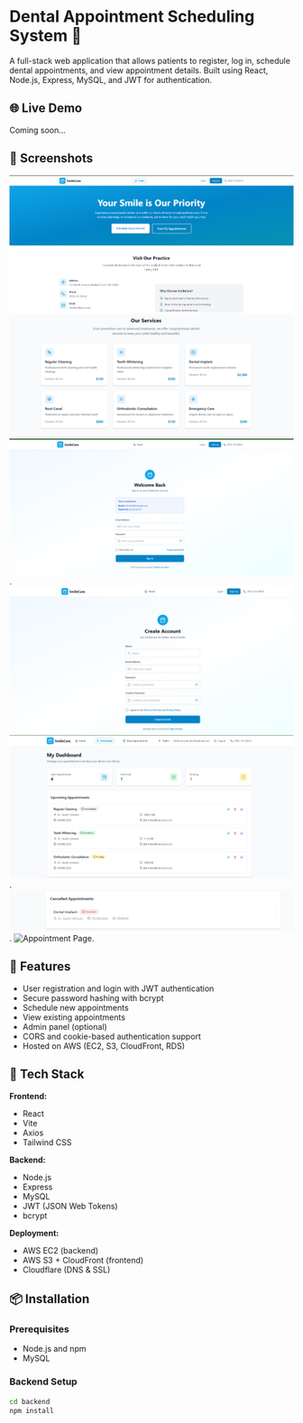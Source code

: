 # Dental Appointment Scheduling System 🦷

A full-stack web application that allows patients to register, log in, schedule dental appointments, and view appointment details. Built using React, Node.js, Express, MySQL, and JWT for authentication.

## 🌐 Live Demo

Coming soon...

## 📸 Screenshots
![Home Page 01](./public/images/homepage01.png)
![Home Page 02](./public/images/homepage02.png)
![Login Page](./public/images/loginpage.png).
![Register Page](./public/images/registerpage.png)
![Dashboard Page](./public/images/dashboard01.png).
![Dashboard Page 02](./public/images/dashboard02.png).
![Appointment Page](./screenshots/appointments.png).

## 🚀 Features

- User registration and login with JWT authentication
- Secure password hashing with bcrypt
- Schedule new appointments
- View existing appointments
- Admin panel (optional)
- CORS and cookie-based authentication support
- Hosted on AWS (EC2, S3, CloudFront, RDS)

## 🧰 Tech Stack

**Frontend:**
- React
- Vite
- Axios
- Tailwind CSS

**Backend:**
- Node.js
- Express
- MySQL
- JWT (JSON Web Tokens)
- bcrypt

**Deployment:**
- AWS EC2 (backend)
- AWS S3 + CloudFront (frontend)
- Cloudflare (DNS & SSL)

## 📦 Installation

### Prerequisites

- Node.js and npm
- MySQL

### Backend Setup

```bash
cd backend
npm install
